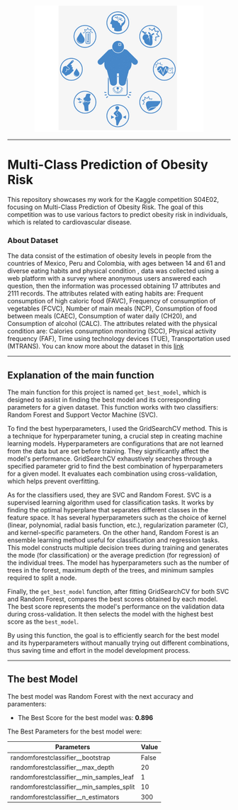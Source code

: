 

<p align="center">
  <img width="380" src="/obesity.jpg" alt="obesity"/>
</p>

---

# Multi-Class Prediction of Obesity Risk

This repository showcases my work for the Kaggle competition S04E02, focusing on Multi-Class Prediction of Obesity Risk. 
The goal of this competition was to use various factors to predict obesity risk in individuals, which is related to cardiovascular disease.


### About Dataset

The data consist of the estimation of obesity levels in people from the countries of Mexico, Peru and Colombia, with ages between 14 and 61 and diverse eating habits and physical condition , data was collected using a web platform with a survey where anonymous users answered each question, then the information was processed obtaining 17 attributes and 2111 records.
The attributes related with eating habits are: Frequent consumption of high caloric food (FAVC), Frequency of consumption of vegetables (FCVC), Number of main meals (NCP), Consumption of food between meals (CAEC), Consumption of water daily (CH20), and Consumption of alcohol (CALC). The attributes related with the physical condition are: Calories consumption monitoring (SCC), Physical activity frequency (FAF), Time using technology devices (TUE), Transportation used (MTRANS). You can know more about the dataset in this [link](https://www.kaggle.com/datasets/aravindpcoder/obesity-or-cvd-risk-classifyregressorcluster)

--- 

## Explanation of the main function

The main function for this project is named `get_best_model`, which is designed to assist in finding the best model and its corresponding parameters for a given dataset. This function works with two classifiers: Random Forest and Support Vector Machine (SVC).

To find the best hyperparameters, I used the GridSearchCV method. This is a technique for hyperparameter tuning, a crucial step in creating machine learning models. Hyperparameters are configurations that are not learned from the data but are set before training. They significantly affect the model's performance. GridSearchCV exhaustively searches through a specified parameter grid to find the best combination of hyperparameters for a given model. It evaluates each combination using cross-validation, which helps prevent overfitting.

As for the classifiers used, they are SVC and Random Forest. SVC is a supervised learning algorithm used for classification tasks. It works by finding the optimal hyperplane that separates different classes in the feature space. It has several hyperparameters such as the choice of kernel (linear, polynomial, radial basis function, etc.), regularization parameter (C), and kernel-specific parameters. On the other hand, Random Forest is an ensemble learning method useful for classification and regression tasks. This model constructs multiple decision trees during training and generates the mode (for classification) or the average prediction (for regression) of the individual trees. The model has hyperparameters such as the number of trees in the forest, maximum depth of the trees, and minimum samples required to split a node.

Finally, the `get_best_model` function, after fitting GridSearchCV for both SVC and Random Forest, compares the best scores obtained by each model. The best score represents the model's performance on the validation data during cross-validation. It then selects the model with the highest best score as the `best_model`.

By using this function, the goal is to efficiently search for the best model and its hyperparameters without manually trying out different combinations, thus saving time and effort in the model development process.

--- 

## The best Model 

The best model was Random Forest with the next accuracy and paramenters:

* The Best Score for the best model was: **0.896** 

The Best Parameters for the best model were:


| Parameters                             | Value |
|-----------------------------------------|-------|
| randomforestclassifier__bootstrap       | False |
| randomforestclassifier__max_depth      | 20    |
| randomforestclassifier__min_samples_leaf | 1     |
| randomforestclassifier__min_samples_split| 10    |
| randomforestclassifier__n_estimators    | 300   |

                                           
